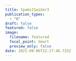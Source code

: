 ```yaml
---
title: tpami21widar3
publication_types:
  - "0"
draft: false
featured: false
image:
  filename: featured
  focal_point: Smart
  preview_only: false
date: 2021-09-06T22:17:46.725Z
---
```

